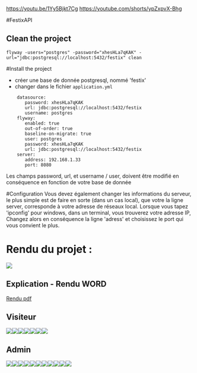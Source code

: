 https://youtu.be/1Yy5Bjkt7Cg
https://youtube.com/shorts/ypZxpvX-Bhg

#FestixAPI
## Clean the project
`flyway -users="postgres" -password="xhesHLa7qKAK" -url="jdbc:postgresql://localhost:5432/festix" clean`

#Install the project
- créer une base de donnée postgresql, nommé 'festix'
- changer dans le fichier `application.yml`
````
    datasource:
       password: xhesHLa7qKAK
       url: jdbc:postgresql://localhost:5432/festix
       username: postgres
    flyway:
       enabled: true
       out-of-order: true
       baseline-on-migrate: true
       user: postgres
       password: xhesHLa7qKAK
       url: jdbc:postgresql://localhost:5432/festix
    server:
       address: 192.168.1.33
       port: 8080
````
Les champs password, url, et username / user, doivent être modifié en conséquence en fonction de votre base de donnée


#Configuration
Vous devez également changer les informations du serveur, le plus simple est de faire en sorte (dans un cas local), 
que votre la ligne server, corresponde à votre adresse de réseaux local. 
Lorsque vous tapez 'ipconfig' pour windows, dans un terminal, vous trouverez votre adresse IP, 
Changez alors en conséquence la ligne 'adress' et choisissez le port qui vous convient le plus.


# Rendu du projet : 
![](Rendu/IMG_20211229_181909.jpg)
## Explication - Rendu WORD
<a href="Rendu/Rendu.pdf">Rendu pdf</a>
## Visiteur
![](Rendu/festix/Screens/1_home.jpg)![](Rendu/festix/Screens/2_festivals.jpg)![](Rendu/festix/Screens/2_festivals_details.jpg)![](Rendu/festix/Screens/3_event.jpg)![](Rendu/festix/Screens/4_artist_details.jpg)![](Rendu/festix/Screens/4_artist_details_2.jpg)![](Rendu/festix/Screens/4_artists.jpg)
## Admin
![](Rendu/festix_admin/screens/1_login.jpg)![](Rendu/festix_admin/screens/2_register.jpg)![](Rendu/festix_admin/screens/3_users.jpg)![](Rendu/festix_admin/screens/3_users_update.jpg)![](Rendu/festix_admin/screens/4_festival.jpg)![](Rendu/festix_admin/screens/4_festival_update.jpg)![](Rendu/festix_admin/screens/5_event.jpg)![](Rendu/festix_admin/screens/5_event_update.jpg)![](Rendu/festix_admin/screens/5_event_update_select_artist.jpg)![](Rendu/festix_admin/screens/6_artist.jpg)![](Rendu/festix_admin/screens/6_artist_update.jpg)

